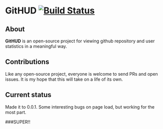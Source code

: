 # GitHUD [![Build Status](https://travis-ci.org/jhendley25/GitHUD.png?branch=master)](https://travis-ci.org/jhendley25/GitHUD)

## About

**GitHUD** is  an open-source project for viewing github repository and user statistics in a meaningful way.  

## Contributions

Like any open-source project, everyone is welcome to send PRs and open issues.  It is my hope that this will take on a life of its own.
 

## Current status

Made it to 0.0.1.  Some interesting bugs on page load, but working for the most part.

###SUPER!!